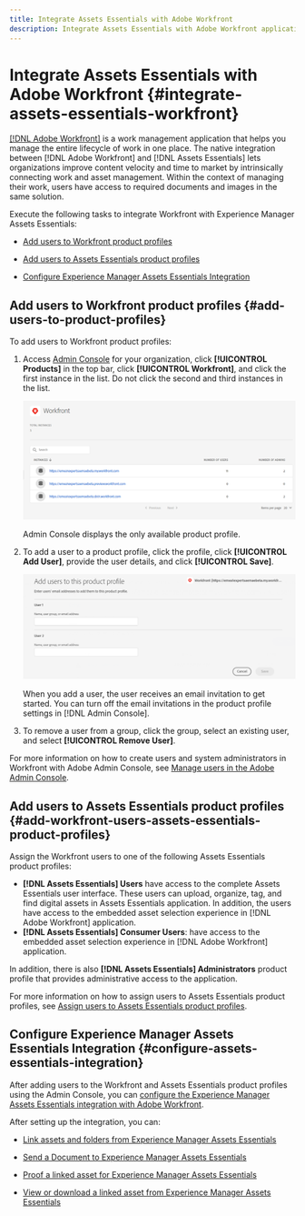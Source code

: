 ```yaml
---
title: Integrate Assets Essentials with Adobe Workfront
description: Integrate Assets Essentials with Adobe Workfront application so that you can access Assets Essentials repository within the Workfront application.
---
```

# Integrate Assets Essentials with Adobe Workfront {#integrate-assets-essentials-workfront}

[[!DNL Adobe Workfront]](https://www.workfront.com/) is a work management application that helps you manage the entire lifecycle of work in one place. The native integration between [!DNL Adobe Workfront] and [!DNL Assets Essentials] lets organizations improve content velocity and time to market by intrinsically connecting work and asset management. Within the context of managing their work, users have access to required documents and images in the same solution.

Execute the following tasks to integrate Workfront with Experience Manager Assets Essentials:

* [Add users to Workfront product profiles](#add-users-to-product-profiles)

* [Add users to Assets Essentials product profiles](#add-workfront-users-assets-essentials-product-profiles)

* [Configure Experience Manager Assets Essentials Integration](#configure-assets-essentials-integration)

## Add users to Workfront product profiles {#add-users-to-product-profiles}

To add users to Workfront product profiles:

1. Access [Admin Console](https://adminconsole.adobe.com) for your organization, click **[!UICONTROL Products]** in the top bar, click **[!UICONTROL Workfront]**, and click the first instance in the list. Do not click the second and third instances in the list.

   ![Admin Console admin profile](assets/workfront-instances.png)

   Admin Console displays the only available product profile.
  
1. To add a user to a product profile, click the profile, click **[!UICONTROL Add User]**, provide the user details, and click **[!UICONTROL Save]**. 

   ![Add users admin profile](assets/add-users-workfront.png)

   When you add a user, the user receives an email invitation to get started. You can turn off the email invitations in the product profile settings in [!DNL Admin Console].

1. To remove a user from a group, click the group, select an existing user, and select **[!UICONTROL Remove User]**.

For more information on how to create users and system administrators in Workfront with Adobe Admin Console, see [Manage users in the Adobe Admin Console](https://one.workfront.com/s/document-item?bundleId=the-new-workfront-experience&topicId=Content%2FAdministration_and_Setup%2FAdd_users%2FCreate_and_manage_users%2Fadmin-console.htm&_LANG=enus).

## Add users to Assets Essentials product profiles {#add-workfront-users-assets-essentials-product-profiles}

Assign the Workfront users to one of the following Assets Essentials product profiles:

* **[!DNL Assets Essentials] Users** have access to the complete Assets Essentials user interface. These users can upload, organize, tag, and find digital assets in Assets Essentials application. In addition, the users have access to the embedded asset selection experience in [!DNL Adobe Workfront] application.
* **[!DNL Assets Essentials] Consumer Users**: have access to the embedded asset selection experience in [!DNL Adobe Workfront] application.

In addition, there is also **[!DNL Assets Essentials] Administrators** product profile that provides administrative access to the application.

For more information on how to assign users to Assets Essentials product profiles, see [Assign users to Assets Essentials product profiles](deploy-administer.md#add-users-to-product-profiles).

## Configure Experience Manager Assets Essentials Integration {#configure-assets-essentials-integration}

After adding users to the Workfront and Assets Essentials product profiles using the Admin Console, you can [configure the Experience Manager Assets Essentials integration with Adobe Workfront](https://one.workfront.com/s/document-item?bundleId=the-new-workfront-experience&topicId=Content%2FDocuments%2FAdobe_Workfront_for_Experience_Manager_Assets_Essentials%2F_workfront-for-aem-asset-essentials.htm).

After setting up the integration, you can:

* [Link assets and folders from Experience Manager Assets Essentials](https://one.workfront.com/s/document-item?bundleId=the-new-workfront-experience&topicId=Content%2FDocuments%2FAdobe_Workfront_for_Experience_Manager_Assets_Essentials%2Flink-to-aem.htm&_LANG=enus)

* [Send a Document to Experience Manager Assets Essentials](https://one.workfront.com/s/document-item?bundleId=the-new-workfront-experience&topicId=Content%2FDocuments%2FAdobe_Workfront_for_Experience_Manager_Assets_Essentials%2Fsend-to-aem.htm&_LANG=enus)

* [Proof a linked asset for Experience Manager Assets Essentials](https://one.workfront.com/s/document-item?bundleId=the-new-workfront-experience&topicId=Content%2FDocuments%2FAdobe_Workfront_for_Experience_Manager_Assets_Essentials%2Fproof-linked-asset-aem.htm)

* [View or download a linked asset from Experience Manager Assets Essentials](https://one.workfront.com/s/document-item?bundleId=the-new-workfront-experience&topicId=Content%2FDocuments%2FAdobe_Workfront_for_Experience_Manager_Assets_Essentials%2Fview-download-asset.htm)
